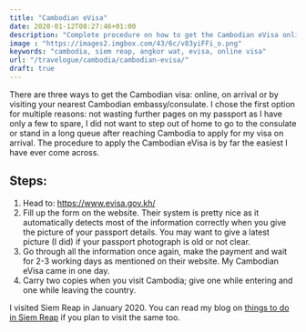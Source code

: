 ```yaml
---
title: "Cambodian eVisa"
date: 2020-01-12T08:27:46+01:00
description: "Complete procedure on how to get the Cambodian eVisa online."
image : "https://images2.imgbox.com/43/6c/v83yiFFi_o.png"
keywords: "cambodia, siem reap, angkor wat, evisa, online visa"
url: "/travelogue/cambodia/cambodian-evisa/"
draft: true
---
```


There are three ways to get the Cambodian visa: online, on arrival or by visiting your nearest Cambodian embassy/consulate. I chose the first option for multiple reasons: not wasting further pages on my passport as I have only a few to spare, I did not want to step out of home to go to the consulate or stand in a long queue after reaching Cambodia to apply for my visa on arrival. The procedure to apply the Cambodian eVisa is by far the easiest I have ever come across.

## Steps:

1. Head to: <a href = "https://www.evisa.gov.kh/" target = "_blank">https://www.evisa.gov.kh/</a><br>
2. Fill up the form on the website. Their system is pretty nice as it automatically detects most of the information correctly when you give the picture of your passport details. You may want to give a latest picture (I did) if your passport photograph is old or not clear.
3. Go through all the information once again, make the payment and wait for 2-3 working days as mentioned on their website. My Cambodian eVisa came in one day.
4. Carry two copies when you visit Cambodia; give one while entering and one while leaving the country.

I visited Siem Reap in January 2020. You can read my blog on <a href = "https://www.ankuroh.com/travelogue/cambodia/things-to-do-in-siem-reap-cambodia/" target = "_blank">things to do in Siem Reap</a> if you plan to visit the same too.